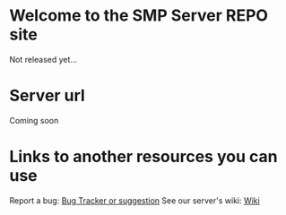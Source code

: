 # Welcome to the SMP Server REPO site
Not released yet...
# Server url
Coming soon
# Links to another resources you can use
Report a bug: [Bug Tracker or suggestion](https://github.com/danilacasito/SMP-REPO/issues)
See our server's wiki: [Wiki](https://github.com/danilacasito/SMP-REPO/wiki)
